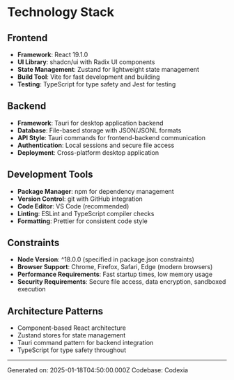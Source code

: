 # Technology Stack

## Frontend
- **Framework**: React 19.1.0
- **UI Library**: shadcn/ui with Radix UI components
- **State Management**: Zustand for lightweight state management
- **Build Tool**: Vite for fast development and building
- **Testing**: TypeScript for type safety and Jest for testing

## Backend
- **Framework**: Tauri for desktop application backend
- **Database**: File-based storage with JSON/JSONL formats
- **API Style**: Tauri commands for frontend-backend communication
- **Authentication**: Local sessions and secure file access
- **Deployment**: Cross-platform desktop application

## Development Tools
- **Package Manager**: npm for dependency management
- **Version Control**: git with GitHub integration
- **Code Editor**: VS Code (recommended)
- **Linting**: ESLint and TypeScript compiler checks
- **Formatting**: Prettier for consistent code style

## Constraints
- **Node Version**: ^18.0.0 (specified in package.json constraints)
- **Browser Support**: Chrome, Firefox, Safari, Edge (modern browsers)
- **Performance Requirements**: Fast startup times, low memory usage
- **Security Requirements**: Secure file access, data encryption, sandboxed execution

## Architecture Patterns
- Component-based React architecture
- Zustand stores for state management
- Tauri command pattern for backend integration
- TypeScript for type safety throughout

---
Generated on: 2025-01-18T04:50:00.000Z
Codebase: Codexia